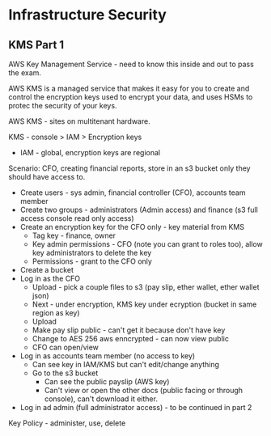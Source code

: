 #  Infrastructure Security

## KMS Part 1

AWS Key Management Service - need to know this inside and out to pass the exam.

AWS KMS is a managed service that makes it easy for you to create and control the encryption keys used to encrypt your data, and uses HSMs to protec the security of your keys.

AWS KMS - sites on multitenant hardware.

KMS - console > IAM > Encryption keys

* IAM - global, encryption keys are regional

Scenario: CFO, creating financial reports, store in an s3 bucket only they should have access to.

* Create users - sys admin, financial controller (CFO), accounts team member
* Create two groups - administrators (Admin access) and finance (s3 full access console read only access)
* Create an encryption key for the CFO only - key material from KMS
    * Tag key - finance, owner
    * Key admin permissions - CFO (note you can grant to roles too), allow key administrators to delete the key
    * Permissions - grant to the CFO only
* Create a bucket
* Log in as the CFO
    * Upload - pick a couple files to s3 (pay slip, ether wallet, ether wallet json)
    * Next - under encryption, KMS key under ecryption (bucket in same region as key)
    * Upload
    * Make pay slip public - can't get it because don't have key
    * Change to AES 256 aws enncrypted - can now view public
    * CFO can open/view
* Log in as accounts team member (no access to key)
    * Can see key in IAM/KMS but can't edit/change anything
    * Go to the s3 bucket
        * Can see the public payslip (AWS key)
        * Can't view or open the other docs (public facing or through console), can't download it either.
* Log in ad admin (full administrator access) - to be continued in part 2

Key Policy - administer, use, delete